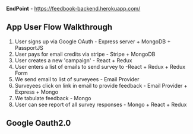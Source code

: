 **EndPoint** - https://feedbook-backend.herokuapp.com/

## App User Flow Walkthrough

1. User signs up via Google OAuth - Express server + MongoDB + PassportJS
2. User pays for email credits via stripe - Stripe + MongoDB
3. User creates a new 'campaign' - React + Redux
4. User enters a list of emails to send survey to -React + Redux + Redux Form
5. We send email to list of surveyees - Email Provider
6. Surveyees click on link in email to provide feedback - Email Provider + Express + Mongo
7. We tabulate feedback - Mongo
8. User can see report of all survey responses - Mongo + React + Redux

## Google Oauth2.0


